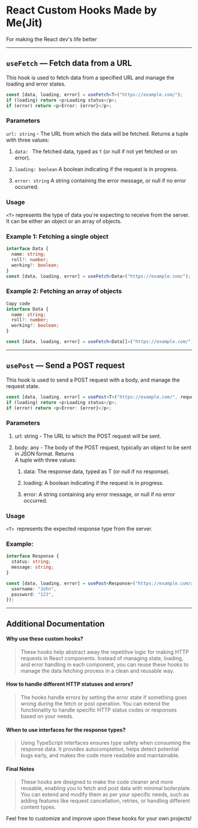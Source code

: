 # React Custom Hooks Made by Me(Jit)

For making the React dev's life better

---

## `useFetch` — Fetch data from a URL

This hook is used to fetch data from a specified URL and manage the loading and error states.

```typescript
const [data, loading, error] = useFetch<T>("https://example.com/");
if (loading) return <p>Loading status</p>;
if (error) return <p>Error: {error}</p>;
```

### Parameters

`url: string` - The URL from which the data will be fetched. Returns a tuple with three values:

1. `data: ` The fetched data, typed as `T` (or null if not yet fetched or on error).

2. `loading: boolean` A boolean indicating if the request is in progress.

3. `error: string` A string containing the error message, or null if no error occurred.

### Usage

`<T>` represents the type of data you're expecting to receive from the server. It can be either an object or an array of objects.

### Example 1: Fetching a single object

```typescript
interface Data {
  name: string;
  roll?: number;
  working?: boolean;
}
const [data, loading, error] = useFetch<Data>("https://example.com/");
```

### Example 2: Fetching an array of objects

```typescript
Copy code
interface Data {
  name: string;
  roll?: number;
  working?: boolean;
}

const [data, loading, error] = useFetch<Data[]>("https://example.com/");
```

---

## `usePost` — Send a POST request

This hook is used to send a POST request with a body, and manage the request state.

```typescript
const [data, loading, error] = usePost<T>("https://example.com/", requestBody);
if (loading) return <p>Loading status</p>;
if (error) return <p>Error: {error}</p>;
```

### Parameters

1.  url: string - The URL to which the POST request will be sent.
2.  body: any - The body of the POST request, typically an object to be sent in JSON format.
    Returns<br>
    A tuple with three values:

    1. data: The response data, typed as T (or null if no response).

    2. loading: A boolean indicating if the request is in progress.

    3. error: A string containing any error message, or null if no error occurred.

### Usage

`<T> `represents the expected response type from the server.

### Example:

```typescript
interface Response {
  status: string;
  message: string;
}

const [data, loading, error] = usePost<Response>("https://example.com/api", {
  username: "John",
  password: "123",
});
```

---

## Additional Documentation

#### Why use these custom hooks?
> These hooks help abstract away the repetitive logic for making HTTP requests in React components.
  Instead of managing state, loading, and error handling in each component,
  you can reuse these hooks to manage the data fetching process in a clean and reusable way.


#### How to handle different HTTP statuses and errors?
>The hooks handle errors by setting the error state if something goes wrong
  during the fetch or post operation.
  You can extend the functionality to handle specific
  HTTP status codes or responses based on your needs.

#### When to use interfaces for the response types?
> Using TypeScript interfaces ensures type safety when
  consuming the response data. It provides autocompletion,
  helps detect potential bugs early, and makes the code more
  readable and maintainable.

#### Final Notes
> These hooks are designed to make the code cleaner and more reusable,
  enabling you to fetch and post data with minimal boilerplate.
  You can extend and modify them as per your specific needs,
  such as adding features like request cancellation, retries,
  or handling different content types.


Feel free to customize and improve upon these hooks for your own projects!

